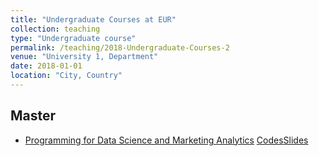 ```yaml
---
title: "Undergraduate Courses at EUR"
collection: teaching
type: "Undergraduate course"
permalink: /teaching/2018-Undergraduate-Courses-2
venue: "University 1, Department"
date: 2018-01-01
location: "City, Country"
---
```


Master
------

* [Programming for Data Science and Marketing Analytics](https://courses.eur.nl/#/2018-2019/detail/FEM11151) [Codes](https://github.com/kagruber2412/RIntroduction)[Slides](https://github.com/kagruber2412/RIntroduction/tree/master/Slides)

